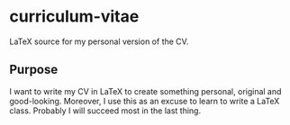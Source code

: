 # curriculum-vitae
LaTeX source for my personal version of the CV.

## Purpose
I want to write my CV in LaTeX to create something personal, original and good-looking. Moreover, I use this as an excuse to learn to write a LaTeX class. Probably I will succeed most in the last thing.
